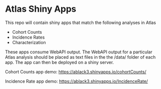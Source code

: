 # Atlas Shiny Apps

This repo will contain shiny apps that match the following analyses in Atlas

* Cohort Counts
* Incidence Rates
* Characterization

These apps consume WebAPI output. The WebAPI output for a particular Atlas
analysis should be placed as text files in the the /data/ folder of each app.
The app can then be deployed on a shiny server.

Cohort Counts app demo: https://ablack3.shinyapps.io/cohortCounts/

Incidence Rate app demo: https://ablack3.shinyapps.io/IncidenceRate/

